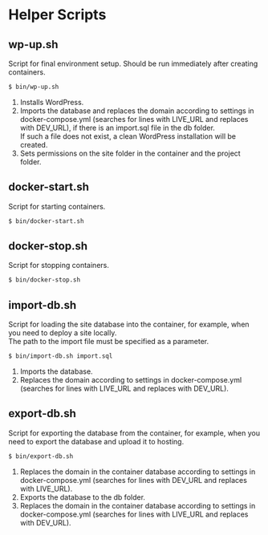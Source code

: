 # Helper Scripts

## wp-up.sh
Script for final environment setup. Should be run immediately after creating containers.
```bash
$ bin/wp-up.sh
```
1. Installs WordPress.
2. Imports the database and replaces the domain according to settings in docker-compose.yml (searches for lines with LIVE_URL and replaces with DEV_URL), if there is an import.sql file in the db folder.  
If such a file does not exist, a clean WordPress installation will be created.
3. Sets permissions on the site folder in the container and the project folder.

## docker-start.sh
Script for starting containers.
```bash
$ bin/docker-start.sh
```

## docker-stop.sh
Script for stopping containers.
```bash
$ bin/docker-stop.sh
```

## import-db.sh
Script for loading the site database into the container, for example, when you need to deploy a site locally.  
The path to the import file must be specified as a parameter.
```bash
$ bin/import-db.sh import.sql
```
1. Imports the database.
2. Replaces the domain according to settings in docker-compose.yml (searches for lines with LIVE_URL and replaces with DEV_URL).

## export-db.sh
Script for exporting the database from the container, for example, when you need to export the database and upload it to hosting.
```bash
$ bin/export-db.sh
```
1. Replaces the domain in the container database according to settings in docker-compose.yml (searches for lines with DEV_URL and replaces with LIVE_URL).
2. Exports the database to the db folder.
3. Replaces the domain in the container database according to settings in docker-compose.yml (searches for lines with LIVE_URL and replaces with DEV_URL).
